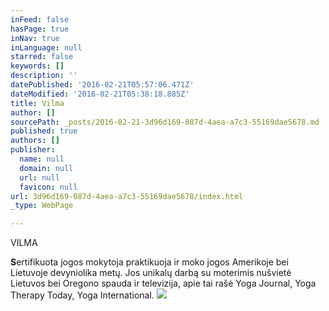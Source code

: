 ```yaml
---
inFeed: false
hasPage: true
inNav: true
inLanguage: null
starred: false
keywords: []
description: ''
datePublished: '2016-02-21T05:57:06.471Z'
dateModified: '2016-02-21T05:38:18.885Z'
title: Vilma
author: []
sourcePath: _posts/2016-02-21-3d96d169-087d-4aea-a7c3-55169dae5678.md
published: true
authors: []
publisher:
  name: null
  domain: null
  url: null
  favicon: null
url: 3d96d169-087d-4aea-a7c3-55169dae5678/index.html
_type: WebPage

---
```

VILMA

**S**ertifikuota jogos mokytoja praktikuoja ir moko jogos Amerikoje bei Lietuvoje devyniolika metų. Jos unikalų darbą su moterimis nušvietė Lietuvos bei Oregono spauda ir televizija, apie tai rašė Yoga Journal, Yoga Therapy Today, Yoga International.
![](https://the-grid-user-content.s3-us-west-2.amazonaws.com/650f8b0f-52a5-4fac-8502-02381184c54b.jpg)